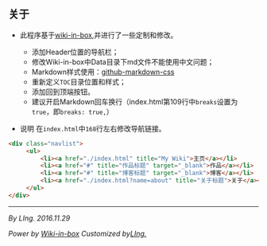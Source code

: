 ## 关于

* 此程序基于[wiki-in-box](https://github.com/dmscode/Wiki-in-box),并进行了一些定制和修改。
    * 添加Header位置的导航栏；
    * 修改Wiki-in-box中Data目录下md文件不能使用中文问题；
    * Markdown样式使用：[github-markdown-css](https://github.com/sindresorhus/github-markdown-css)
    * 重新定义`TOC`目录位置和样式；
    * 添加回到顶端按钮。
    * 建议开启Markdown回车换行（index.html第109行中`breaks`设置为`true`，即`breaks: true,`）

* 说明
在`index.html`中`168`行左右修改导航链接。
```html
<div class="navlist">
     <ul>
         <li><a href="./index.html" title="My Wiki">主页</a></li>
         <li><a href="#" title="作品标题" target="_blank">作品</a></li>
         <li><a href="#" title="博客标题" target="_blank">博客</a></li>
         <li><a href="./index.html?name=about" title="关于标题">关于</a></li>
     </ul>
</div>
```


---

*By LIng.*
*2016.11.29*

*Power by [Wiki-in-box](https://github.com/dmscode/Wiki-in-box)*
*Customized by[LIng.](https://coding.net/u/Akanesola/p/Wiki)*




